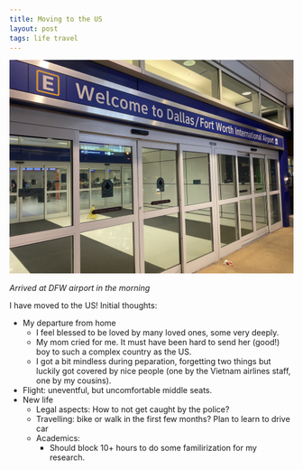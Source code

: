 ```yaml
---
title: Moving to the US
layout: post
tags: life travel
---
```


![DFW airport](/assets/DFW.jpeg)

*Arrived at DFW airport in the morning*

I have moved to the US! Initial thoughts:
- My departure from home
  - I feel blessed to be loved by many loved ones, some very deeply.
  - My mom cried for me. It must have been hard to send her (good!) boy to such a complex country as the US.
  - I got a bit mindless during peparation, forgetting two things but luckily got covered by nice people (one by the Vietnam airlines staff, one by my cousins).
- Flight: uneventful, but uncomfortable middle seats.
- New life
  - Legal aspects: How to not get caught by the police?
  - Travelling: bike or walk in the first few months? Plan to learn to drive car
  - Academics:
    - Should block 10+ hours to do some familirization for my research.